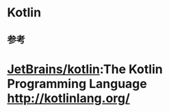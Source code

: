 # Kotlin

## 参考

# [JetBrains/kotlin](https://github.com/JetBrains/kotlin):The Kotlin Programming Language http://kotlinlang.org/
